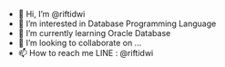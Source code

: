 - 👋 Hi, I’m @riftidwi
- 👀 I’m interested in Database Programming Language
- 🌱 I’m currently learning Oracle Database
- 💞️ I’m looking to collaborate on ...
- 📫 How to reach me LINE : @riftidwi

<!---
riftidwi/riftidwi is a ✨ special ✨ repository because its `README.md` (this file) appears on your GitHub profile.
You can click the Preview link to take a look at your changes.
--->

